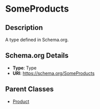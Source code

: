 # SomeProducts

## Description
A type defined in Schema.org.

## Schema.org Details
- **Type**: Type
- **URI**: https://schema.org/SomeProducts

## Parent Classes
- [Product](../Product.md)


